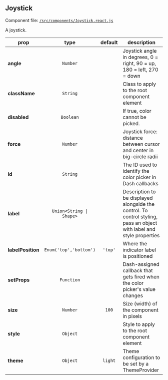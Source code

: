 
## Joystick

Component file: [`/src/components/Joystick.react.js`](/src/components/Joystick.react.js)

A joystick.

prop | type | default | description
---- | :----: | :-------: | -----------
**angle** | `Number` |  | Joystick angle in degrees, 0 = right, 90 = up, 180 = left, 270 = down
**className** | `String` |  | Class to apply to the root component element
**disabled** | `Boolean` |  | If true, color cannot be picked.
**force** | `Number` |  | Joystick force: distance between cursor and center in big-circle radii
**id** | `String` |  | The ID used to identify the color picker in Dash callbacks
**label** | `Union<String \| Shape>` |  | Description to be displayed alongside the control. To control styling, pass an object with label and style properties
**labelPosition** | `Enum('top','bottom')` | `'top'` | Where the indicator label is positioned
**setProps** | `Function` |  | Dash-assigned callback that gets fired when the color picker's value changes
**size** | `Number` | `100` | Size (width) of the component in pixels
**style** | `Object` |  | Style to apply to the root component element
**theme** | `Object` | `light` | Theme configuration to be set by a ThemeProvider

